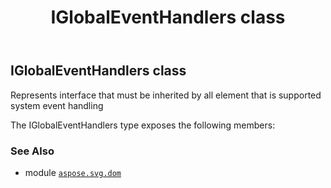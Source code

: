 ﻿---
title: IGlobalEventHandlers class
second_title: Aspose.SVG for Python via .NET API References
description: 
type: docs
weight: 170
url: /python-net/aspose.svg.dom/iglobaleventhandlers/
is_root: false
---

## IGlobalEventHandlers class

Represents interface that must be inherited by all element that is supported system event handling



The IGlobalEventHandlers type exposes the following members:


### See Also
* module [`aspose.svg.dom`](..)
